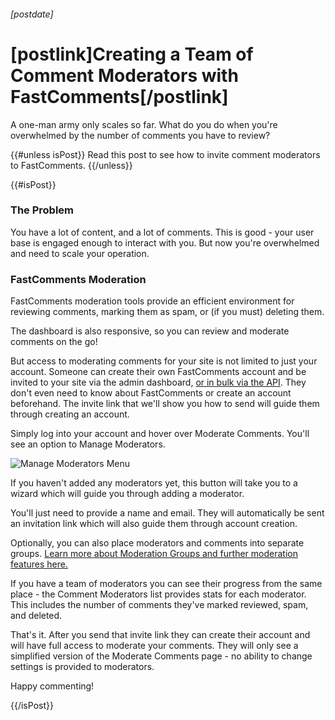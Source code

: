 ###### [postdate]
# [postlink]Creating a Team of Comment Moderators with FastComments[/postlink]

A one-man army only scales so far. What do you do when you're overwhelmed by the number of comments you have to review?

{{#unless isPost}}
Read this post to see how to invite comment moderators to FastComments.
{{/unless}}

{{#isPost}}
### The Problem

You have a lot of content, and a lot of comments. This is good - your user base is engaged enough to interact with you. But now you're overwhelmed
and need to scale your operation.

### FastComments Moderation

FastComments moderation tools provide an efficient environment for reviewing comments, marking them as spam, or (if you must) deleting them.

The dashboard is also responsive, so you can review and moderate comments on the go!

But access to moderating comments for your site is not limited to just your account. Someone can create their own FastComments account and be invited
to your site via the admin dashboard, [or in bulk via the API](https://docs.fastcomments.com/guide-api.html#moderator-structure). They don't even need to know about FastComments or create an account beforehand. The invite link that we'll show you
how to send will guide them through creating an account.

Simply log into your account and hover over Moderate Comments. You'll see an option to Manage Moderators.

<img 
    src="images/fc-add-moderator-menu.png"
    alt="Manage Moderators Menu"
    title="Manage Moderators Menu"
    class='lozad' />

If you haven't added any moderators yet, this button will take you to a wizard which will guide you through adding a moderator.

You'll just need to provide a name and email. They will automatically be sent an invitation link which will also guide them through account creation.

Optionally, you can also place moderators and comments into separate groups. [Learn more about Moderation Groups and further moderation features here.](https://docs.fastcomments.com/guide-moderation.html)

If you have a team of moderators you can see their progress from the same place - the Comment Moderators list provides stats for each moderator. This includes
the number of comments they've marked reviewed, spam, and deleted.

That's it. After you send that invite link they can create their account and will have full access to moderate your comments. They will only see a simplified
version of the Moderate Comments page - no ability to change settings is provided to moderators.

Happy commenting!

{{/isPost}}
